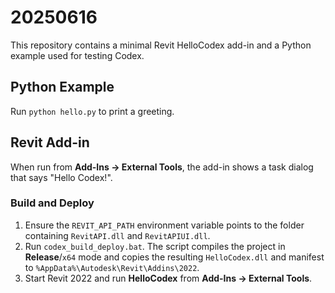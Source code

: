 # 20250616

This repository contains a minimal Revit HelloCodex add-in and a Python example used for testing Codex.

## Python Example
Run `python hello.py` to print a greeting.

## Revit Add-in
When run from **Add-Ins -> External Tools**, the add-in shows a task dialog that says "Hello Codex!".

### Build and Deploy
1. Ensure the `REVIT_API_PATH` environment variable points to the folder containing `RevitAPI.dll` and `RevitAPIUI.dll`.
2. Run `codex_build_deploy.bat`. The script compiles the project in **Release**/`x64` mode and copies the resulting `HelloCodex.dll` and manifest to `%AppData%\Autodesk\Revit\Addins\2022`.
3. Start Revit 2022 and run **HelloCodex** from **Add-Ins -> External Tools**.
